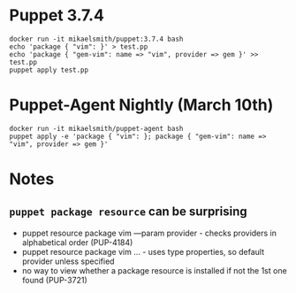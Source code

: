 # Puppet 3.7.4

    docker run -it mikaelsmith/puppet:3.7.4 bash
    echo 'package { "vim": }' > test.pp
    echo 'package { "gem-vim": name => "vim", provider => gem }' >> test.pp
    puppet apply test.pp

# Puppet-Agent Nightly (March 10th)

    docker run -it mikaelsmith/puppet-agent bash
    puppet apply -e 'package { "vim": }; package { "gem-vim": name => "vim", provider => gem }'

# Notes

## `puppet package resource` can be surprising

- puppet resource package vim —param provider - checks providers in alphabetical order (PUP-4184)
- puppet resource package vim … - uses type properties, so default provider unless specified
- no way to view whether a package resource is installed if not the 1st one found (PUP-3721)

